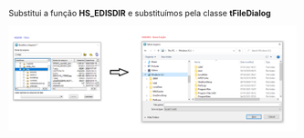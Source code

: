 Substitui a função **HS_EDISDIR** e substituímos pela classe **tFileDialog**

<center><img src="/resources/HSSDIRX.png"></center>
